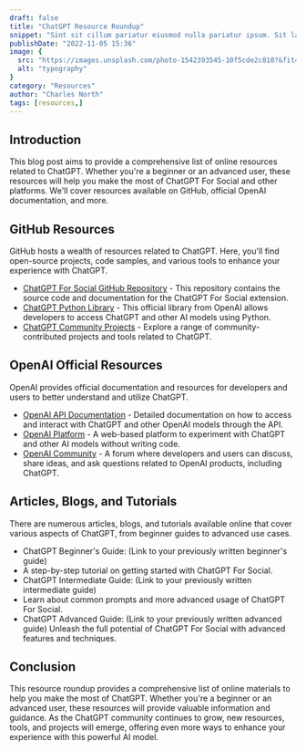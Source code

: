 ```yaml
---
draft: false
title: "ChatGPT Resource Roundup"
snippet: "Sint sit cillum pariatur eiusmod nulla pariatur ipsum. Sit laborum anim qui mollit tempor pariatur nisi minim dolor. Aliquip et adipisicing sit sit fugiat"
publishDate: "2022-11-05 15:36"
image: {
  src: "https://images.unsplash.com/photo-1542393545-10f5cde2c810?&fit=crop&w=430&h=240",
  alt: "typography"
}
category: "Resources"
author: "Charles North"
tags: [resources,]
---
```


## Introduction
This blog post aims to provide a comprehensive list of online resources related to ChatGPT. Whether you're a beginner or an advanced user, these resources will help you make the most of ChatGPT For Social and other platforms. We'll cover resources available on GitHub, official OpenAI documentation, and more.

## GitHub Resources
GitHub hosts a wealth of resources related to ChatGPT. Here, you'll find open-source projects, code samples, and various tools to enhance your experience with ChatGPT.

- [ChatGPT For Social GitHub Repository](https://github.com/your-username/your-plugin-repo) - This repository contains the source code and documentation for the ChatGPT For Social extension.
- [ChatGPT Python Library](https://github.com/openai/openai) - This official library from OpenAI allows developers to access ChatGPT and other AI models using Python.
- [ChatGPT Community Projects](https://github.com/topics/chatgpt) - Explore a range of community-contributed projects and tools related to ChatGPT.
## OpenAI Official Resources
OpenAI provides official documentation and resources for developers and users to better understand and utilize ChatGPT.

- [OpenAI API Documentation](https://beta.openai.com/docs/) - Detailed documentation on how to access and interact with ChatGPT and other OpenAI models through the API.
- [OpenAI Platform](https://platform.openai.com/) - A web-based platform to experiment with ChatGPT and other AI models without writing code.
- [OpenAI Community](https://community.openai.com/) - A forum where developers and users can discuss, share ideas, and ask questions related to OpenAI products, including ChatGPT.

## Articles, Blogs, and Tutorials
There are numerous articles, blogs, and tutorials available online that cover various aspects of ChatGPT, from beginner guides to advanced use cases.

- ChatGPT Beginner's Guide: (Link to your previously written beginner's guide)
- A step-by-step tutorial on getting started with ChatGPT For Social.
- ChatGPT Intermediate Guide: (Link to your previously written intermediate guide)
- Learn about common prompts and more advanced usage of ChatGPT For Social.
- ChatGPT Advanced Guide: (Link to your previously written advanced guide)
Unleash the full potential of ChatGPT For Social with advanced features and techniques.

## Conclusion
This resource roundup provides a comprehensive list of online materials to help you make the most of ChatGPT. Whether you're a beginner or an advanced user, these resources will provide valuable information and guidance. As the ChatGPT community continues to grow, new resources, tools, and projects will emerge, offering even more ways to enhance your experience with this powerful AI model.